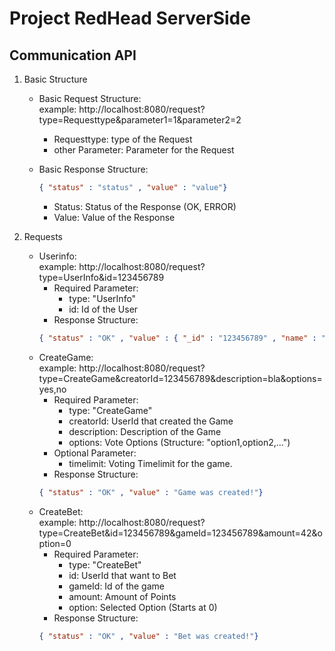 # Project RedHead ServerSide

## Communication API
1. Basic Structure
    * Basic Request Structure:\
      example: http://localhost:8080/request?type=Requesttype&parameter1=1&parameter2=2
       
       * Requesttype: type of the Request
       * other Parameter: Parameter for the Request
     
     * Basic Response Structure:
        ```json
        { "status" : "status" , "value" : "value"}
        ```
        * Status: Status of the Response (OK, ERROR)
        * Value: Value of the Response
    
2. Requests
    * Userinfo: \
        example: http://localhost:8080/request?type=UserInfo&id=123456789
         * Required Parameter:
             * type: "UserInfo"
             * id: Id of the User
        * Response Structure:
        ```json
        { "status" : "OK" , "value" : { "_id" : "123456789" , "name" : "Examplename" , "email" : "example@example.com" , "points" : 1337 , "roleid" : "user"}}
        ```
    * CreateGame: \
         example: http://localhost:8080/request?type=CreateGame&creatorId=123456789&description=bla&options=yes,no
        * Required Parameter:
            * type: "CreateGame"
            * creatorId: UserId that created the Game
            * description: Description of the Game
            * options: Vote Options (Structure: "option1,option2,...")
        * Optional Parameter:
            * timelimit: Voting Timelimit for the game.
         * Response Structure:
         ```json
         { "status" : "OK" , "value" : "Game was created!"}
         ``` 
    * CreateBet: \
         example: http://localhost:8080/request?type=CreateBet&id=123456789&gameId=123456789&amount=42&option=0
        * Required Parameter:
            * type: "CreateBet"
            * id: UserId that want to Bet
            * gameId: Id of the game
            * amount: Amount of Points
            * option: Selected Option (Starts at 0)
         * Response Structure:
         ```json
         { "status" : "OK" , "value" : "Bet was created!"}
         ``` 
        
